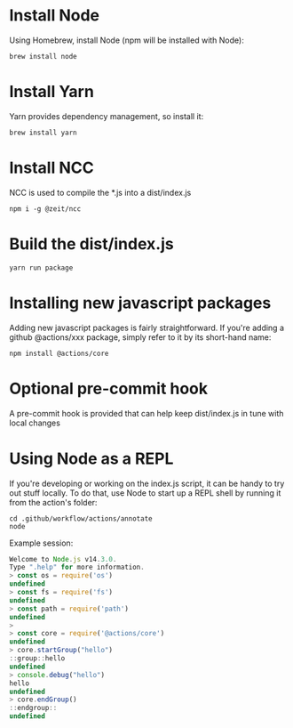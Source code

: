
# Install Node

Using Homebrew, install Node (npm will be installed with Node):

```
brew install node
```

# Install Yarn

Yarn provides dependency management, so install it:

```
brew install yarn
```

# Install NCC

NCC is used to compile the *.js into a dist/index.js

```
npm i -g @zeit/ncc
```

# Build the dist/index.js

```
yarn run package
```

# Installing new javascript packages

Adding new javascript packages is fairly straightforward.  If you're adding a github @actions/xxx package,
simply refer to it by its short-hand name:

```
npm install @actions/core
```

# Optional pre-commit hook

A pre-commit hook is provided that can help keep dist/index.js in tune with local changes


# Using Node as a REPL

If you're developing or working on the index.js script, it can be handy to try out stuff 
locally.  To do that, use Node to start up a REPL shell by running it from the action's folder:

```
cd .github/workflow/actions/annotate
node
```

Example session:

```javascript
Welcome to Node.js v14.3.0.
Type ".help" for more information.
> const os = require('os')
undefined
> const fs = require('fs')
undefined
> const path = require('path')
undefined
>
> const core = require('@actions/core')
undefined
> core.startGroup("hello")
::group::hello
undefined
> console.debug("hello")
hello
undefined
> core.endGroup()
::endgroup::
undefined
```